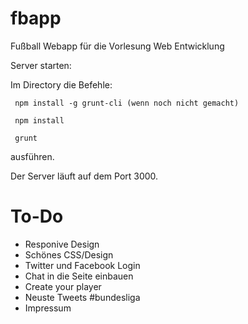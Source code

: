 # fbapp
Fußball Webapp für die Vorlesung Web Entwicklung

Server starten:

Im Directory die Befehle:

     npm install -g grunt-cli (wenn noch nicht gemacht)

     npm install

     grunt

ausführen.

Der Server läuft auf dem Port 3000.

# To-Do
* Responive Design
* Schönes CSS/Design
* Twitter und Facebook Login
* Chat in die Seite einbauen
* Create your player
* Neuste Tweets #bundesliga
* Impressum 